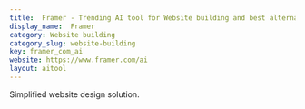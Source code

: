 ```yaml
---
title:  Framer - Trending AI tool for Website building and best alternatives
display_name:  Framer
category: Website building
category_slug: website-building
key: framer_com_ai
website: https://www.framer.com/ai
layout: aitool
---
```


Simplified website design solution.
